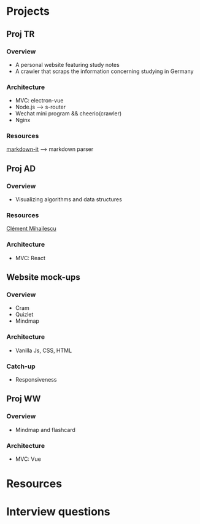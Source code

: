 # Projects
## Proj TR
### Overview
- A personal website featuring study notes
- A crawler that scraps the information concerning studying in Germany
### Architecture
- MVC: electron-vue
- Node.js --> s-router
- Wechat mini program && cheerio(crawler)
- Nginx

### Resources
[markdown-it](https://github.com/markdown-it/markdown-it) --> markdown parser

## Proj AD
### Overview
- Visualizing algorithms and data structures
### Resources
[Clément Mihailescu](https://github.com/clementmihailescu)
### Architecture
- MVC: React

## Website mock-ups
### Overview
- Cram
- Quizlet
- Mindmap
### Architecture
- Vanilla Js, CSS, HTML
### Catch-up
- Responsiveness
## Proj WW
### Overview
- Mindmap and flashcard
### Architecture
- MVC: Vue
# Resources

# Interview questions

